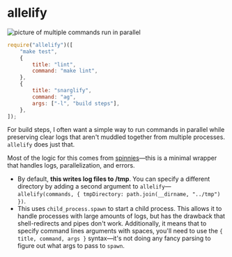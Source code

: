 # allelify

![picture of multiple commands run in parallel](https://raw.githubusercontent.com/KelWill/allellify/master/example.png)

```js
require("allelify")([
    "make test",
    {
        title: "lint",
        command: "make lint",
    },
    {
        title: "snarglify",
        command: "ag",
        args: ["-l", "build steps"],
    },
]);
```

For build steps, I often want a simple way to run commands in parallel while preserving clear logs that aren't muddled together from multiple processes. `allelify` does just that.

Most of the logic for this comes from [spinnies](https://www.npmjs.com/package/spinnies)—this is a minimal wrapper that handles logs, parallelization, and errors.

- By default, **this writes log files to /tmp**. You can specify a different directory by adding a second argument to `allelify`—`allelify(commands, { tmpDirectory: path.join(__dirname, "../tmp") })`.
- This uses `child_process.spawn` to start a child process. This allows it to handle processes with large amounts of logs, but has the drawback that shell-redirects and pipes don't work. Additionally, it means that to specify command lines arguments with spaces, you'll need to use the `{ title, command, args }` syntax—it's not doing any fancy parsing to figure out what args to pass to `spawn`.
